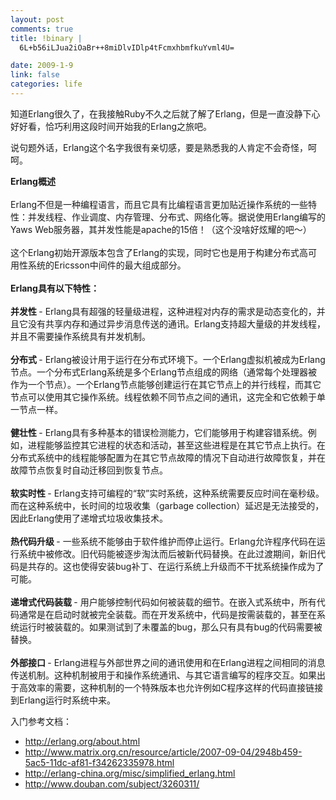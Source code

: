 ```yaml
--- 
layout: post
comments: true
title: !binary |
  6L+b56iLJua2iOaBr++8miDlvIDlp4tFcmxhbmfkuYvml4U=

date: 2009-1-9
link: false
categories: life
---
```

<p>知道Erlang很久了，在我接触Ruby不久之后就了解了Erlang，但是一直没静下心好好看，恰巧利用这段时间开始我的Erlang之旅吧。</p>
<p>说句题外话，Erlang这个名字我很有亲切感，要是熟悉我的人肯定不会奇怪，呵呵。</p>
<p><strong>Erlang概述</strong><br />
<br />
Erlang不但是一种编程语言，而且它具有比编程语言更加贴近操作系统的一些特性：并发线程、作业调度、内存管理、分布式、网络化等。据说使用Erlang编写的Yaws Web服务器，其并发性能是apache的15倍！（这个没啥好炫耀的吧～）<br />
<br />
这个Erlang初始开源版本包含了Erlang的实现，同时它也是用于构建分布式高可用性系统的Ericsson中间件的最大组成部分。<br />
<br />
<strong>Erlang具有以下特性：</strong><br />
<br />
<strong>并发性 </strong>- Erlang具有超强的轻量级进程，这种进程对内存的需求是动态变化的，并且它没有共享内存和通过异步消息传送的通讯。Erlang支持超大量级的并发线程，并且不需要操作系统具有并发机制。<br />
<br />
<strong>分布式 </strong>- Erlang被设计用于运行在分布式环境下。一个Erlang虚拟机被成为Erlang节点。一个分布式Erlang系统是多个Erlang节点组成的网络（通常每个处理器被作为一个节点）。一个Erlang节点能够创建运行在其它节点上的并行线程，而其它节点可以使用其它操作系统。线程依赖不同节点之间的通讯，这完全和它依赖于单一节点一样。<br />
<br />
<strong>健壮性 </strong>- Erlang具有多种基本的错误检测能力，它们能够用于构建容错系统。例如，进程能够监控其它进程的状态和活动，甚至这些进程是在其它节点上执行。在分布式系统中的线程能够配置为在其它节点故障的情况下自动进行故障恢复，并在故障节点恢复时自动迁移回到恢复节点。<br />
<br />
<strong>软实时性 </strong>- Erlang支持可编程的&ldquo;软&rdquo;实时系统，这种系统需要反应时间在毫秒级。而在这种系统中，长时间的垃圾收集（garbage collection）延迟是无法接受的，因此Erlang使用了递增式垃圾收集技术。<br />
<br />
<strong>热代码升级 </strong>- 一些系统不能够由于软件维护而停止运行。Erlang允许程序代码在运行系统中被修改。旧代码能被逐步淘汰而后被新代码替换。在此过渡期间，新旧代码是共存的。这也使得安装bug补丁、在运行系统上升级而不干扰系统操作成为了可能。<br />
<br />
<strong>递增式代码装载 </strong>- 用户能够控制代码如何被装载的细节。在嵌入式系统中，所有代码通常是在启动时就被完全装载。而在开发系统中，代码是按需装载的，甚至在系统运行时被装载的。如果测试到了未覆盖的bug，那么只有具有bug的代码需要被替换。<br />
<br />
<strong>外部接口 </strong>- Erlang进程与外部世界之间的通讯使用和在Erlang进程之间相同的消息传送机制。这种机制被用于和操作系统通讯、与其它语言编写的程序交互。如果出于高效率的需要，这种机制的一个特殊版本也允许例如C程序这样的代码直接链接到Erlang运行时系统中来。</p>
<p>入门参考文档：</p>
<ul>
    <li><a href="http://erlang.org/about.html">http://erlang.org/about.html</a></li>
    <li><a href="http://www.matrix.org.cn/resource/article/2007-09-04/2948b459-5ac5-11dc-af81-f34262335978.html">http://www.matrix.org.cn/resource/article/2007-09-04/2948b459-5ac5-11dc-af81-f34262335978.html</a></li>
    <li><a href="http://erlang-china.org/misc/simplified_erlang.html">http://erlang-china.org/misc/simplified_erlang.html</a></li>
    <li><a href="http://www.douban.com/subject/3260311/">http://www.douban.com/subject/3260311/</a></li>
</ul>
